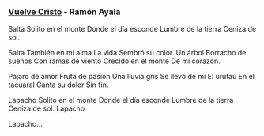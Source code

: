 ### [Vuelve Cristo](https://www.youtube.com/watch?v=i-mwsUGBzI4) - Ramón Ayala

Salta
Solito en el monte
Donde el día esconde
Lumbre de la tierra
Ceniza de sol.

Salta
También en mi alma
La vida
Sembró su color.
Un árbol
Borracho de sueños
Con ramas de viento
Crecido en el monte
De mi corazón.

Pájaro de amor
Fruta de pasión
Una lluvia gris
Se llevó de mí
El urutaú
En el tacuaral
Canta su dolor
Sin fin.

Lapacho
Solito en el monte
Donde el día esconde
Lumbre de la tierra
Ceniza de sol.
Lapacho

Lapacho...
